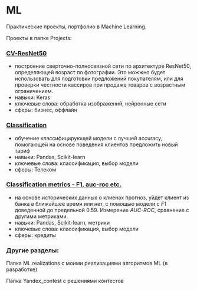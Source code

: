 # ML

Практические проекты, портфолио в Machine Learning.

Проекты в папке Projects:

### [CV-ResNet50](https://github.com/bugdnd/ML/tree/main/Projects/CV-ResNet50)
- построение сверточно-полносвязной сети по архитектуре ResNet50, определяющей возраст по фотографии. Это можжно будет использовать для подготовки предложений покупателям, или для проверки честности кассиров при продаже товаров с возрастным ограничением.
- навыки: Keras
- ключевые слова: обработка изображений, нейронные сети
- сферы: бизнес, оффлайн

### [Classification](https://github.com/bugdnd/ML/tree/main/Projects/Standart%20classification)
- обучение классифицирующей модели с лучшей accuracy, помогающей на основе поведения клиентов предложить новый тариф
- навыки: Pandas, Scikit-learn
- ключевые слова: классификация, выбор модели
- сферы: Телеком

### [Classification metrics - F1, auc-roc etc.](https://github.com/bugdnd/ML/tree/main/Projects/Classification%20metrics)
- на основе исторических данных о клиенах прогноз, уйдёт клиент из банка в ближайшее время или нет, с помощью модели с *F1* доведенной до предельной 0.59. Измерение *AUC-ROC*, сравнение с другими метриками.
- навыки: Pandas, Scikit-learn, метрики
- ключевые слова: классификация, выбор модели
- сферы: кредиты

### Другие разделы:
Папка ML realizations с моими реализациями алгоритмов ML (в разработке)

Папка Yandex_contest с решениями контестов